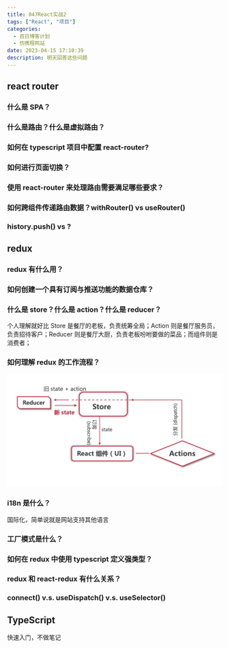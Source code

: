 ```yaml
---
title: 047React实战2
tags: ["React", "项目"]
categories:
  - 百日博客计划
  - 仿携程网站
date: 2023-04-15 17:10:39
description: 明天回答这些问题
---
```


## react router

### 什么是 SPA？

### 什么是路由？什么是虚拟路由？

### 如何在 typescript 项目中配置 react-router?

### 如何进行页面切换？

### 使用 react-router 来处理路由需要满足哪些要求？

### 如何跨组件传递路由数据？withRouter() vs useRouter()

### history.push() vs <Link />?

## redux

### redux 有什么用？

### 如何创建一个具有订阅与推送功能的数据仓库？

### 什么是 store？什么是 action？什么是 reducer？

个人理解就好比 Store 是餐厅的老板，负责统筹全局；Action 则是餐厅服务员，负责招待客户；Reducer 则是餐厅大厨，负责老板吩咐要做的菜品；而组件则是消费者；

### 如何理解 redux 的工作流程？

![redux工作流](../images/redux工作流.png)

### i18n 是什么？

国际化，简单说就是网站支持其他语言

### 工厂模式是什么？

### 如何在 redux 中使用 typescript 定义强类型？

### redux 和 react-redux 有什么关系？

### connect() v.s. useDispatch() v.s. useSelector()

## TypeScript

快速入门，不做笔记
